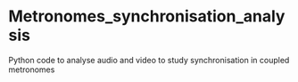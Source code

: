 # Metronomes_synchronisation_analysis
 Python code to analyse audio and video to study synchronisation in coupled metronomes
